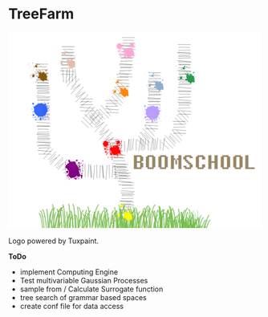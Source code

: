 # TreeFarm

![BoomSchool Logo](logo.png)

Logo powered by Tuxpaint.

**ToDo**

- implement Computing Engine
- Test multivariable Gaussian Processes
- sample from / Calculate Surrogate function
- tree search of grammar based spaces
- create conf file for data access
